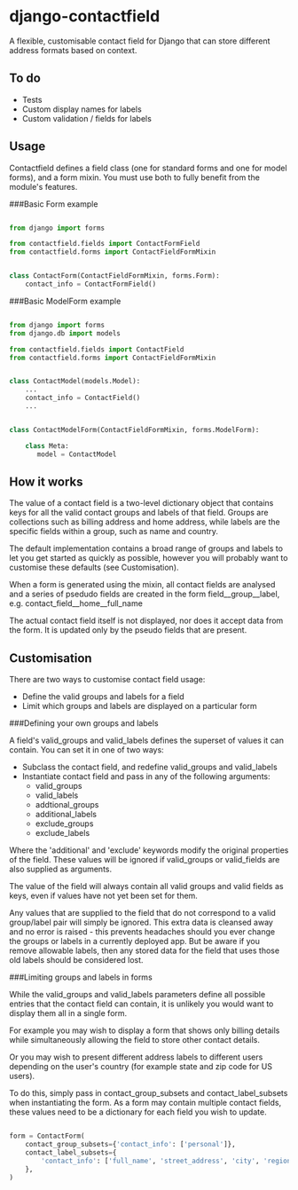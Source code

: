 django-contactfield
===================

A flexible, customisable contact field for Django that can store different
address formats based on context.

To do
-----

 - Tests
 - Custom display names for labels
 - Custom validation / fields for labels


Usage
-----

Contactfield defines a field class (one for standard forms and one for model
forms), and a form mixin. You must use both to fully benefit from the module's
features.


###Basic Form example

```python

from django import forms

from contactfield.fields import ContactFormField
from contactfield.forms import ContactFieldFormMixin


class ContactForm(ContactFieldFormMixin, forms.Form):
    contact_info = ContactFormField()

```

###Basic ModelForm example

```python

from django import forms
from django.db import models

from contactfield.fields import ContactField
from contactfield.forms import ContactFieldFormMixin


class ContactModel(models.Model):
    ...
    contact_info = ContactField()
    ...


class ContactModelForm(ContactFieldFormMixin, forms.ModelForm):

    class Meta:
       model = ContactModel

```

How it works
------------

The value of a contact field is a two-level dictionary object that contains
keys for all the valid contact groups and labels of that field. Groups are
collections such as billing address and home address, while labels are the
specific fields within a group, such as name and country.

The default implementation contains a broad range of groups and labels to let
you get started as quickly as possible, however you will probably want to
customise these defaults (see Customisation).

When a form is generated using the mixin, all contact fields are analysed and
a series of psedudo fields are created in the form field__group__label, e.g.
contact_field__home__full_name

The actual contact field itself is not displayed, nor does it accept data
from the form. It is updated only by the pseudo fields that are present.

Customisation
-------------

There are two ways to customise contact field usage:

 - Define the valid groups and labels for a field
 - Limit which groups and labels are displayed on a particular form

###Defining your own groups and labels

A field's valid_groups and valid_labels defines the superset of values it can
contain. You can set it in one of two ways:

 - Subclass the contact field, and redefine valid_groups and valid_labels
 - Instantiate contact field and pass in any of the following arguments:
   * valid_groups
   * valid_labels
   * addtional_groups
   * additional_labels
   * exclude_groups
   * exclude_labels

Where the 'additional' and 'exclude' keywords modify the original properties of
the field. These values will be ignored if valid_groups or valid_fields are
also supplied as arguments.

The value of the field will always contain all valid groups and valid fields
as keys, even if values have not yet been set for them.

Any values that are supplied to the field that do not correspond to a valid
group/label pair will simply be ignored. This extra data is cleansed away and
no error is raised - this prevents headaches should you ever change the
groups or labels in a currently deployed app. But be aware if you remove
allowable labels, then any stored data for the field that uses those old
labels should be considered lost.

###Limiting groups and labels in forms

While the valid_groups and valid_labels parameters define all possible entries
that the contact field can contain, it is unlikely you would want to display
them all in a single form.

For example you may wish to display a form that shows only billing details
while simultaneously allowing the field to store other contact details.

Or you may wish to present different address labels to different users
depending on the user's country (for example state and zip code for US users).

To do this, simply pass in contact_group_subsets and contact_label_subsets
when instantiating the form. As a form may contain multiple contact fields,
these values need to be a dictionary for each field you wish to update.

```python

form = ContactForm(
    contact_group_subsets={'contact_info': ['personal']},
    contact_label_subsets={
        'contact_info': ['full_name', 'street_address', 'city', 'region', 'postal_code']
    },
)

```